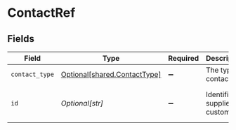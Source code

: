 # ContactRef


## Fields

| Field                                                              | Type                                                               | Required                                                           | Description                                                        | Example                                                            |
| ------------------------------------------------------------------ | ------------------------------------------------------------------ | ------------------------------------------------------------------ | ------------------------------------------------------------------ | ------------------------------------------------------------------ |
| `contact_type`                                                     | [Optional[shared.ContactType]](../../models/shared/contacttype.md) | :heavy_minus_sign:                                                 | The type of contact.                                               | Supplier                                                           |
| `id`                                                               | *Optional[str]*                                                    | :heavy_minus_sign:                                                 | Identifier of supplier or customer.                                | 40e3e57c-2322-4898-966c-ca41adfd23fd                               |